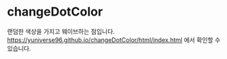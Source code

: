 # changeDotColor
랜덤한 색상을 가지고 웨이브하는 점입니다.<br>
https://yuniverse96.github.io/changeDotColor/html/index.html 에서 확인할 수 있습니다.<br>
